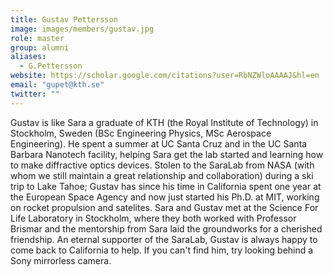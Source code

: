 ```yaml
---
title: Gustav Pettersson
image: images/members/gustav.jpg
role: master
group: alumni
aliases:
  - G.Pettersson
website: https://scholar.google.com/citations?user=RbNZWloAAAAJ&hl=en
email: "gupet@kth.se"
twitter: ""
---
```

Gustav is like Sara a graduate of KTH (the Royal Institute of Technology) in Stockholm, Sweden (BSc Engineering Physics, MSc Aerospace Engineering). He spent a summer at UC Santa Cruz and in the UC Santa Barbara Nanotech facility, helping Sara get the lab started and learning how to make diffractive optics devices. Stolen to the SaraLab from NASA (with whom we still maintain a great relationship and collaboration) during a ski trip to Lake Tahoe; Gustav has since his time in California spent one year at the European Space Agency and now just started his Ph.D. at MIT, working on rocket propulsion and satelites. Sara and Gustav met at the Science For Life Laboratory in Stockholm, where they both worked with Professor Brismar and the mentorship from Sara laid the groundworks for a cherished friendship. An eternal supporter of the SaraLab, Gustav is always happy to come back to California to help. If you can't find him, try looking behind a Sony mirrorless camera.
